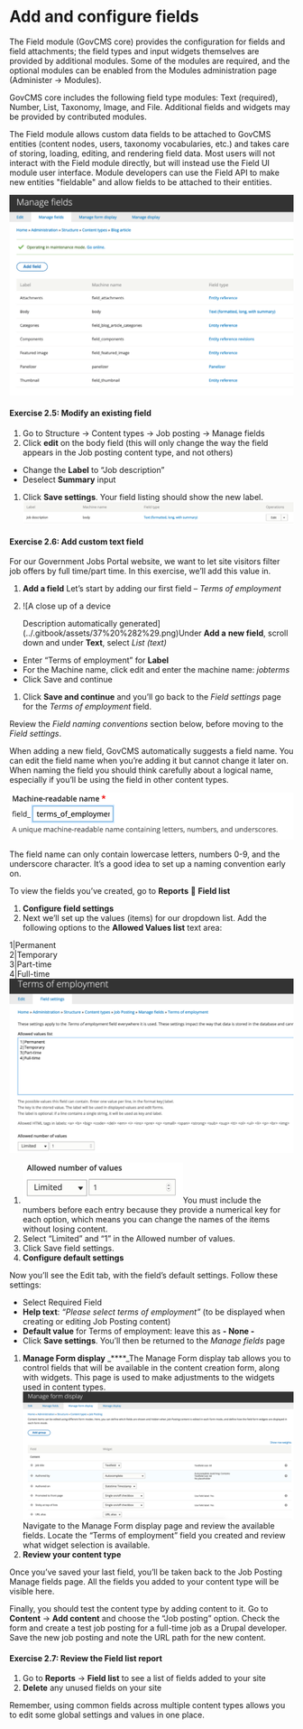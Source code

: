 # Add and configure fields

The Field module \(GovCMS core\) provides the configuration for fields and field attachments; the field types and input widgets themselves are provided by additional modules. Some of the modules are required, and the optional modules can be enabled from the Modules administration page \(Administer → Modules\).

GovCMS core includes the following field type modules: Text \(required\), Number, List, Taxonomy, Image, and File. Additional fields and widgets may be provided by contributed modules.

The Field module allows custom data fields to be attached to GovCMS entities \(content nodes, users, taxonomy vocabularies, etc.\) and takes care of storing, loading, editing, and rendering field data. Most users will not interact with the Field module directly, but will instead use the Field UI module user interface. Module developers can use the Field API to make new entities "fieldable" and allow fields to be attached to their entities.

![](../.gitbook/assets/35%20%282%29.png)

#### **Exercise 2.5:** Modify an existing field

1. Go to Structure → Content types → Job posting → Manage fields
2. Click **edit** on the body field \(this will only change the way the field appears in the Job posting content type, and not others\)

* Change the **Label** to “Job description”
* Deselect **Summary** input

1. Click **Save settings**. Your field listing should show the new label.![](../.gitbook/assets/36%20%281%29.png)

#### **Exercise 2.6:** Add custom text field

For our Government Jobs Portal website, we want to let site visitors filter job offers by full time/part time. In this exercise, we’ll add this value in.

1. **Add a field** Let’s start by adding our first field – _Terms of employment_
2. ![A close up of a device

   Description automatically generated](../.gitbook/assets/37%20%282%29.png)Under **Add a** **new field**, scroll down and under **Text**, select _List \(text\)_

* Enter “Terms of employment” for **Label**
* For the Machine name, click edit and enter the machine name: _jobterms_
* Click Save and continue

1. Click **Save and continue** and you’ll go back to the _Field settings_ page for the _Terms of employment_ field.

Review the _Field naming conventions_ section below, before moving to the _Field settings_.

When adding a new field, GovCMS automatically suggests a field name. You can edit the field name when you’re adding it but cannot change it later on. When naming the field you should think carefully about a logical name, especially if you’ll be using the field in other content types.

![](../.gitbook/assets/38%20%282%29.png)

The field name can only contain lowercase letters, numbers 0-9, and the underscore character. It’s a good idea to set up a naming convention early on.

To view the fields you’ve created, go to **Reports**  **Field list**

1. **Configure field settings**
2. Next we’ll set up the values \(items\) for our dropdown list. Add the following options to the **Allowed Values list** text area:

1\|Permanent  
2\|Temporary  
3\|Part-time  
4\|Full-time  
![](../.gitbook/assets/39%20%282%29.png)

1. ![](../.gitbook/assets/40.png)You must include the numbers before each entry because they provide a numerical key for each option, which means you can change the names of the items without losing content.
2. Select “Limited” and “1” in the Allowed number of values.
3. Click Save field settings.
4. **Configure default settings**

Now you’ll see the Edit tab, with the field’s default settings. Follow these settings:

* Select Required Field
* **Help text**: _“Please select terms of employment”_ \(to be displayed when creating or editing Job Posting content\)
* **Default value** for Terms of employment: leave this as **- None -**
* Click **Save settings**. You’ll then be returned to the _Manage fields_ page

1. **Manage Form display** _****_The Manage Form display tab allows you to control fields that will be available in the content creation form, along with widgets. This page is used to make adjustments to the widgets used in content types. ![](../.gitbook/assets/41%20%282%29.png) Navigate to the Manage Form display page and review the available fields. Locate the “Terms of employment” field you created and review what widget selection is available.
2. **Review your content type**

Once you’ve saved your last field, you’ll be taken back to the Job Posting Manage fields page. All the fields you added to your content type will be visible here.

Finally, you should test the content type by adding content to it. Go to **Content** → **Add content** and choose the “Job posting” option. Check the form and create a test job posting for a full-time job as a Drupal developer. Save the new job posting and note the URL path for the new content.

#### **Exercise 2.7:** Review the Field list report

1. Go to **Reports** → **Field list** to see a list of fields added to your site
2. **Delete** any unused fields on your site

Remember, using common fields across multiple content types allows you to edit some global settings and values in one place.

